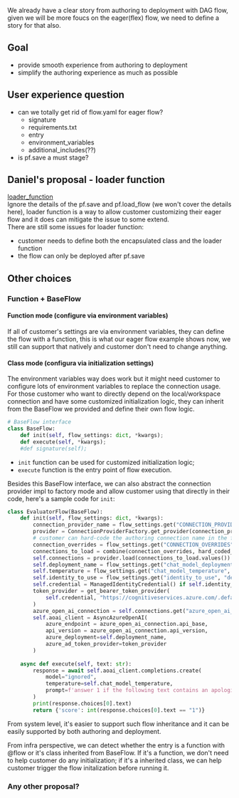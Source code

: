 We already have a clear story from authoring to deployment with DAG flow, given we will be more foucs on the eager(flex) flow, we need to define a story for that also.
## Goal
- provide smooth experience from authoring to deployment
- simplify the authoring experience as much as possible

## User experience question
- can we totally get rid of flow.yaml for eager flow?
  - signature
  - requirements.txt
  - entry
  - environment_variables
  - additional_includes(??)
- is pf.save a must stage?


## Daniel's proposal - loader function
[loader_function](https://github.com/enterprises/microsoftopensource/saml/initiate?return_to=https%3A%2F%2Fgithub.com%2FAzure%2Fazureml_run_specification%2Fblob%2Fusers%2Fanksing%2Fevaluator_flow_asset%2Fspecs%2Fsimplified-sdk%2Fevaluator%2Fsave_load_promptflow.md)   
Ignore the details of the pf.save and pf.load_flow (we won't cover the details here), loader function is a way to allow customer customizing their eager flow and it does can mitigate the issue to some extend.   
There are still some issues for loader function:
- customer needs to define both the encapsulated class and the loader function
- the flow can only be deployed after pf.save

## Other choices

### Function + BaseFlow

#### Function mode (configure via environment variables)
If all of customer's settings are via environment variables, they can define the flow with a function, this is what our eager flow example shows now, we still can support that natively and customer don't need to change anything.

#### Class mode (configura via initialization settings)
The environment variables way does work but it might need customer to configure lots of environment variables to replace the connection usage. For those customer who want to directly depend on the local/workspace connection and have some customized initialization logic, they can inherit from the BaseFlow we provided and define their own flow logic.

```python
# BaseFlow interface
class BaseFlow:
    def init(self, flow_settings: dict, *kwargs);
    def execute(self, *kwargs);
    #def signature(self);
```
- `init` function can be used for customized initialization logic; 
- `execute` function is the entry point of flow execution.

Besides this BaseFlow interface, we can also abstract the connection provider impl to factory mode and allow customer using that directly in their code, here's a sample code for `init`:
```python
class EvaluatorFlow(BaseFlow):
    def init(self, flow_settings: dict, *kwargs):
        connection_provider_name = flow_settings.get("CONNECTION_PROVIDER") # provider can also be system configuration
        provider = ConnectionProviderFactory.get_provider(connection_provier_name)
        # customer can hard-code the authoring connection name in the flow implementation and override that on demand
        connection_overrides = flow_settings.get("CONNECTION_OVERRIDES")
        connections_to_load = combine(connection_overrides, hard_coded_connections) # dict, key is
        self.connections = provider.load(connections_to_load.values())
        self.deployment_name = flow_settings.get("chat_model_deployment_name", "gpt-35-turbo")
        self.temperature = flow_settings.get("chat_model_temperature", 0.7)
        self.identity_to_use = flow_settings.get("identity_to_use", "default")
        self.credential = ManagedIdentityCredential() if self.identity_to_user == "managed" else DefaultAzureCredential()
        token_provider = get_bearer_token_provider(
            self.credential, "https://cognitiveservices.azure.com/.default"
        )
        azure_open_ai_connection = self.connections.get("azure_open_ai_connection")
        self.aoai_client = AsyncAzureOpenAI(
            azure_endpoint = azure_open_ai_connection.api_base,
            api_version = azure_open_ai_connection.api_version,
            azure_deployment=self.deployment_name,
            azure_ad_token_provider=token_provider
        )
    
    async def execute(self, text: str):
        response = await self.aoai_client.completions.create(
            model="ignored",
            temperature=self.chat_model_temperature,
            prompt=f'answer 1 if the following text contains an apologie, answer 0 if it does not contain an apology\n{text}'    
        )
        print(response.choices[0].text)
        return {'score': int(response.choices[0].text == "1")}
```

From system level, it's easier to support such flow inheritance and it can be easily supported by both authoring and deployment.

From infra perspective, we can detect whether the entry is a function with @flow or it's class inherited from BaseFlow. If it's a function, we don't need to help customer do any initialization; if it's a inherited class, we can help customer trigger the flow initalization before running it.

### Any other proposal?



